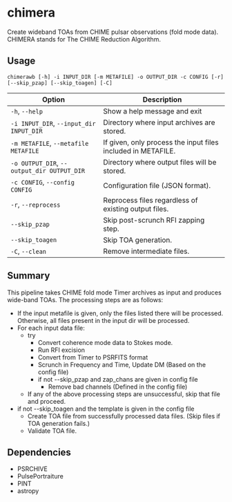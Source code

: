 # chimera
Create wideband TOAs from CHIME pulsar observations (fold mode data). CHIMERA stands for The CHIME Reduction Algorithm.

## Usage

`chimerawb [-h] -i INPUT_DIR [-m METAFILE] -o OUTPUT_DIR -c CONFIG [-r] [--skip_pzap] [--skip_toagen] [-C]`

| Option                                    | Description                                                   |  
|-------------------------------------------|---------------------------------------------------------------|
| `-h`, `--help`                            | Show a help message and exit                                  |
| `-i INPUT_DIR`, `--input_dir INPUT_DIR`   | Directory where input archives are stored.                    |
| `-m METAFILE`, `--metafile METAFILE`      | If given, only process the input files included in METAFILE.  |
| `-o OUTPUT_DIR`, `--output_dir OUTPUT_DIR`| Directory where output files will be stored.                  |
| `-c CONFIG`, `--config CONFIG`            | Configuration file (JSON format).                             |
| `-r`, `--reprocess`                       | Reprocess files regardless of existing output files.          |
| `--skip_pzap`                             | Skip post-scrunch RFI zapping step.                           |
| `--skip_toagen`                           | Skip TOA generation.                                          |
| `-C`, `--clean`                           | Remove intermediate files.                                    |

## Summary

This pipeline takes CHIME fold mode Timer archives as input and produces wide-band TOAs.
The processing steps are as follows:

- If the input metafile is given, only the files listed there will be processed. Otherwise, all files present in the input dir will be processed.
- For each input data file:
    - try
        - Convert coherence mode data to Stokes mode.
        - Run RFI excision
        - Convert from Timer to PSRFITS format
        - Scrunch in Frequency and Time, Update DM (Based on the config file)
        - if not --skip_pzap and zap_chans are given in config file
            - Remove bad channels (Defined in the config file)
    - If any of the above processing steps are unsuccessful, skip that file and proceed.
- if not --skip_toagen and the template is given in the config file
    - Create TOA file from successfully processed data files. (Skip files if TOA generation fails.)
    - Validate TOA file.

## Dependencies

- PSRCHIVE
- PulsePortraiture
- PINT
- astropy
